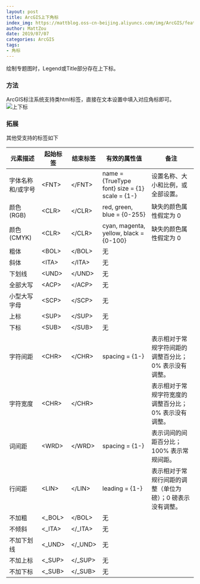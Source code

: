 ```yaml
---
layout: post
title: ArcGIS上下角标
index_img: https://mattblog.oss-cn-beijing.aliyuncs.com/img/ArcGIS/features-hero_demographics.png
author: MattZou
date: 2019/07/07
categories: ArcGIS
tags: 
- 角标
---
```


绘制专题图时，Legend或Title部分存在上下标。
<!-- more -->

### 方法
ArcGIS标注系统支持类html标签，直接在文本设置中填入对应角标即可。
![上下标](https://mattblog.oss-cn-beijing.aliyuncs.com/img/ArcGIS/Arcgis_%E8%A7%92%E6%A0%87.jpg/pic)


### 拓展
其他受支持的标签如下
<table>
<thead>
  <tr>
    <th>元素描述</th>
    <th>起始标签</th>
    <th>结束标签</th>
    <th>有效的属性值</th>
    <th>备注</th>
  </tr>
</thead>
<tbody>
  <tr>
    <td>字体名称和/或字号</td>
    <td>&lt;FNT&gt;</td>
    <td>&lt;/FNT&gt;</td>
    <td>name = {TrueType font} size = {1} scale = {1-}</td>
    <td>设置名称、大小和比例，或全部设置。</td>
  </tr>
  <tr>
    <td>颜色(RGB)</td>
    <td>&lt;CLR&gt;</td>
    <td>&lt;/CLR&gt;</td>
    <td>red, green, blue = {0-255}</td>
    <td>缺失的颜色属性假定为 0</td>
  </tr>
  <tr>
    <td>颜色 (CMYK)</td>
    <td>&lt;CLR&gt;</td>
    <td>&lt;/CLR&gt;</td>
    <td>cyan, magenta, yellow, black = {0-100}</td>
    <td>缺失的颜色属性假定为 0</td>
  </tr>
  <tr>
    <td>粗体</td>
    <td>&lt;BOL&gt;</td>
    <td>&lt;/BOL&gt;</td>
    <td>无</td>
    <td> </td>
  </tr>
  <tr>
    <td>斜体</td>
    <td>&lt;ITA&gt;</td>
    <td>&lt;/ITA&gt;</td>
    <td>无</td>
    <td> </td>
  </tr>
  <tr>
    <td>下划线</td>
    <td>&lt;UND&gt;</td>
    <td>&lt;/UND&gt;</td>
    <td>无</td>
    <td> </td>
  </tr>
  <tr>
    <td>全部大写</td>
    <td>&lt;ACP&gt;</td>
    <td>&lt;/ACP&gt;</td>
    <td>无</td>
    <td> </td>
  </tr>
  <tr>
    <td>小型大写字母</td>
    <td>&lt;SCP&gt;</td>
    <td>&lt;/SCP&gt;</td>
    <td>无</td>
    <td> </td>
  </tr>
  <tr>
    <td>上标</td>
    <td>&lt;SUP&gt;</td>
    <td>&lt;/SUP&gt;</td>
    <td>无</td>
    <td> </td>
  </tr>
  <tr>
    <td>下标</td>
    <td>&lt;SUB&gt;</td>
    <td>&lt;/SUB&gt;</td>
    <td>无</td>
    <td> </td>
  </tr>
  <tr>
    <td>字符间距</td>
    <td>&lt;CHR&gt;</td>
    <td>&lt;/CHR&gt;</td>
    <td>spacing = {1-}</td>
    <td>表示相对于常规字符间距的调整百分比；0% 表示没有调整。</td>
  </tr>
  <tr>
    <td>字符宽度</td>
    <td>&lt;CHR&gt;</td>
    <td>&lt;/CHR&gt;</td>
    <td> </td>
    <td>表示相对于常规字符宽度的调整百分比；0% 表示没有调整。</td>
  </tr>
  <tr>
    <td>词间距</td>
    <td>&lt;WRD&gt;</td>
    <td>&lt;/WRD&gt;</td>
    <td>spacing = {1-}</td>
    <td>表示词间的间距百分比；100% 表示常规间距。</td>
  </tr>
  <tr>
    <td>行间距</td>
    <td>&lt;LIN&gt;</td>
    <td>&lt;/LIN&gt;</td>
    <td>leading = {1-}</td>
    <td>表示相对于常规行间距的调整（单位为磅）；0 磅表示没有调整。</td>
  </tr>
  <tr>
    <td>不加粗</td>
    <td>&lt;_BOL&gt;</td>
    <td>&lt;/BOL&gt;</td>
    <td>无</td>
    <td> </td>
  </tr>
  <tr>
    <td>不倾斜</td>
    <td>&lt;_ITA&gt;</td>
    <td>&lt;/_ITA&gt;</td>
    <td>无</td>
    <td> </td>
  </tr>
  <tr>
    <td>不加下划线</td>
    <td>&lt;_UND&gt;</td>
    <td>&lt;/_UND&gt;</td>
    <td>无</td>
    <td> </td>
  </tr>
  <tr>
    <td>不加上标</td>
    <td>&lt;_SUP&gt;</td>
    <td>&lt;/_SUP&gt;</td>
    <td>无</td>
    <td> </td>
  </tr>
  <tr>
    <td>不加下标</td>
    <td>&lt;_SUB&gt;</td>
    <td>&lt;/_SUB&gt;</td>
    <td>无</td>
    <td> </td>
  </tr>
</tbody>
</table>